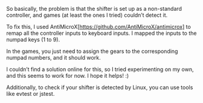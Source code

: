 So basically, the problem is that the shifter is set up as a non-standard controller, and games (at least the ones I tried) couldn’t detect it.

To fix this, I used AntiMicroX[https://github.com/AntiMicroX/antimicrox] to remap all the controller inputs to keyboard inputs. I mapped the inputs to the numpad keys (1 to 9).

In the games, you just need to assign the gears to the corresponding numpad numbers, and it should work.

I couldn’t find a solution online for this, so I tried experimenting on my own, and this seems to work for now. I hope it helps! :)

Additionally, to check if your shifter is detected by Linux, you can use tools like evtest or jstest.
